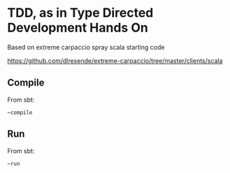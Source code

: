 # TDD, as in Type Directed Development Hands On

Based on extreme carpaccio spray scala starting code

<https://github.com/dlresende/extreme-carpaccio/tree/master/clients/scala>

## Compile

From sbt:

    ~compile

## Run

From sbt:

    ~run
